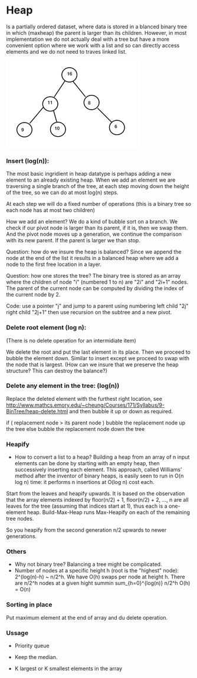 
# Heap 

Is a partially ordered dataset, 
where data is stored in a blanced binary tree in which (maxheap) the parent is larger than
its children. However, in most implementation  we do not actually deal with a tree but have 
a more convenient option  where we work with a list and so can directly access 
elements and we do not need to traves linked list. 



<img align="center" src="maxheap.png"/>


### Insert (log(n)):

The most basic ingridient in heap datatype is perhaps adding a new element to an already existing heap. 
When we add an element we are traversing a single branch of the tree, at each step moving 
down the height of the tree, so we can do at most log(n) steps. 

At each step we will do a fixed number of operations (this is a binary tree so each node has at most two children)

How we add an element? We do a kind of bubble sort on a branch. We check if 
our pivot node is larger than its parent, if it is, then we swap them. And the pivot node moves up 
a generation, we continue the comparison with its new parent. If the parent is larger we than stop. 
 
Question: how do we insure the heap is balanced? Since we append the node at the end of the list
it results in a balanced heap where we add a node to the first free location in a layer.     

Question: how one stores the tree? The binary tree is stored as an array where the children of node "i" (numbered 1 to n)  are
"2i" and "2i+1" nodes.   The parent of the current node can be computed by dividing the index of 
the current node by 2.

Code: use a pointer "j" and jump to a parent using numbering left child "2j" 
right child "2j+1" then use recursion on the subtree and a new pivot. 

### Delete root element (log n): 

(There is no delete operation for an intermidiate item)

We delete the root and put the last element in its place. 
Then we proceed to bubble the element down. Similar to insert except we proceed to swap with the node that 
is largest. (How can we insure that we preserve the heap structure? This can destroy the balance?)


### Delete any element in the tree: (log(n))

Replace the deleted element with the furthest right location, 
see  http://www.mathcs.emory.edu/~cheung/Courses/171/Syllabus/9-BinTree/heap-delete.html
and then bubble it up or down as required. 

 if ( replacement node > its parent node )
    bubble the replacement node up the tree
 else
    bubble the replacement node down the tree  
        
          
### Heapify

 - How to convert a list to a heap? Building a heap from an array of n input 
 elements can be done by starting with an empty heap, then successively inserting each element. 
 This approach, called Williams’ method after the inventor of binary heaps, 
 is easily seen to run in O(n log n) time: it performs n insertions at O(log n) cost each.

Start from the leaves and heapify upwards. 
It is based on the observation that the array elements indexed by floor(n/2) + 1, 
floor(n/2) + 2, ..., n are all leaves for the tree (assuming that indices start at 1), 
thus each is a one-element heap. Build-Max-Heap runs Max-Heapify on each of the remaining tree nodes.

So you heapify from the second generation n/2 upwards to newer generations.  

### Others
- Why not binary tree? Balancing a tree might be complicated. 
- Number of nodes at a specific height h (root is the "highest" node): 2^(log(n)-h) ~ n/2^h. 
We have O(h) swaps per node at height h. 
There are n/2^h nodes at a given hight summin sum_{h=0}^{log(n)}  n/2^h O(h) = O(n)
 
### Sorting in place
 Put maximum element at the end of array and du delete operation. 

 
### Ussage

- Priority queue
- Keep the median. 

 
- K largest or K smallest elements in the array 


 